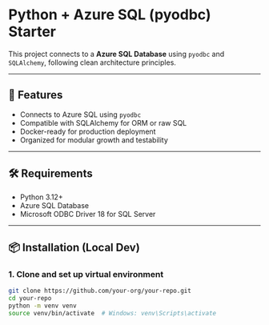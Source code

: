 # Python + Azure SQL (pyodbc) Starter

This project connects to a  **Azure SQL Database** using `pyodbc` and `SQLAlchemy`, following clean architecture principles.

---

## 🚀 Features

- Connects to Azure SQL using `pyodbc`
- Compatible with SQLAlchemy for ORM or raw SQL
- Docker-ready for production deployment
- Organized for modular growth and testability

---

## 🛠 Requirements

- Python 3.12+
- Azure SQL Database
- Microsoft ODBC Driver 18 for SQL Server

---

## 📦 Installation (Local Dev)

### 1. Clone and set up virtual environment

```bash
git clone https://github.com/your-org/your-repo.git
cd your-repo
python -m venv venv
source venv/bin/activate  # Windows: venv\Scripts\activate
